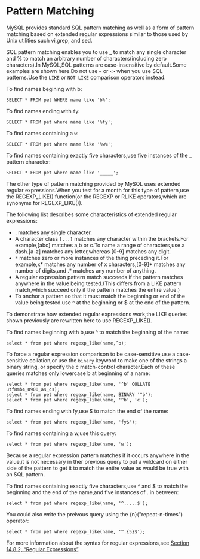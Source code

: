 # Pattern Matching

MySQL provides standard SQL pattern matching as well as a form of pattern matching based on extended regular expressions similar to those used by Unix utilities such
vi,grep, and sed.

SQL pattern matching enables you to use _ to match any single character and % to match an arbitrary number of characters(including zero characters).In MySQL,SQL patterns
are case-insensitive by default.Some examples are shown here.Do not use `=` or `<>` when you use SQL patterns.Use the `LIKE` or `NOT LIKE` comparison operators instead.

To find names begining with b:

```mysql
SELECT * FROM pet WHERE name like 'b%';
```

To find names ending with `fy`:

```mysql
SELECT * FROM pet where name like '%fy';
```

To find names containing a `w`:

```mysql
SELECT * FROM pet where name like '%w%';
```

To find names containing exactly five characters,use five instances of the _ pattern character:

```mysql
SELECT * FROM pet where name like '_____';
```

The other type of pattern matching provided by MySQL uses extended regular expressions.When you test for a month for this type of pattern,use the REGEXP_LIKE()
function(or the REGEXP or RLIKE operators,which are synonyms for REGEXP_LIKE()).

The following list describes some characteristics of extended regular expressions:

- . matches any single character.
- A character class `[...]` matches any character within the brackets.For example,[abc] matches a,b or c.To name a range of characters,use a dash.[a-z] matches any
  letter,whereas [0-9] matches any digit.
- `*` matches zero or more instances of the thing preceding it.For example,x* matches any number of x characters,[0-9]* matches any number of digits,and .* matches any number
  of anything.
- A regular expression pattern match succeeds if the pattern matches anywhere in the value being tested.(This differs from a LIKE pattern match,which succeed only if
 the pattern matches the entire value.)
- To anchor a pattern so that it must match the beginning or end of the value being tested.use ^ at the beginning or $ at the end of the pattern.

To demonstrate how extended regular expressions work,the LIKE queries shown previously are rewritten here to use REGEXP_LIKE().

To find names beginning with b,use ^ to match the beginning of the name:

```mysql
select * from pet where regexp_like(name,^b);
```

To force a regular expression comparison to be case-sensitive,use a case-sensitive collation,or use the `binary` keyword to make one of the strings a binary string,
or specify the c match-control character.Each of these queries matches only lowercase b at beginning of a name:

```mysql
select * from pet where regexp_like(name, '^b' COLLATE utf8mb4_0900_as_cs);
select * from pet where regexp_like(name, BINARY '^b');
select * from pet where regexp_like(name, '^b', 'c');
```
To find names ending with fy,use $ to match the end of the name:

```mysql
select * from pet where regexp_like(name, 'fy$');
```

To find names containing a w,use this query:

```mysql
select * from pet where regexp_like(name, 'w');
```
Because a regular expression pattern matches if it occurs anywhere in the value,it is not necessary in ther previous query to put a wildcard on either side of the pattern to
get it to match the entire value as would be true with an SQL pattern.

To find names containing exactly five characters,use ^ and $ to match the beginning and the end of the name,and five instances of . in between:

```mysql
select * from pet where regexp_like(name, '^.....$');
```

You could also write the preivous query using the {n}("repeat-n-times") operator:

```mysql
select * from pet where regexp_like(name, '^.{5}$');
```

For more information about the syntax for regular expressions,see [Section 14.8.2, “Regular Expressions”](https://dev.mysql.com/doc/refman/8.4/en/regexp.html).
